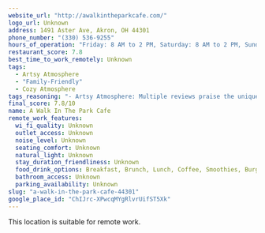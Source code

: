 ```yaml
---
website_url: "http://awalkintheparkcafe.com/"
logo_url: Unknown
address: 1491 Aster Ave, Akron, OH 44301
phone_number: "(330) 536-9255"
hours_of_operation: "Friday: 8 AM to 2 PM, Saturday: 8 AM to 2 PM, Sunday: 8 AM to 2 PM, Monday: 8 AM to 2 PM, Tuesday: 8 AM to 2 PM, Wednesday: 8 AM to 2 PM, Thursday: 8 AM to 2 PM"
restaurant_score: 7.8
best_time_to_work_remotely: Unknown
tags:
  - Artsy Atmosphere
  - "Family-Friendly"
  - Cozy Atmosphere
tags_reasoning: "- Artsy Atmosphere: Multiple reviews praise the unique, artistic, and whimsical décor and ambiance of the cafe. The opportunity to paint while waiting for food further supports this tag. - Family-Friendly: Reviews mention the cafe being kid-friendly, with high chairs available. - Cozy Atmosphere: Several reviews describe the cafe as \"cozy\" and inviting."
final_score: 7.8/10
name: A Walk In The Park Cafe
remote_work_features:
  wi_fi_quality: Unknown
  outlet_access: Unknown
  noise_level: Unknown
  seating_comfort: Unknown
  natural_light: Unknown
  stay_duration_friendliness: Unknown
  food_drink_options: Breakfast, Brunch, Lunch, Coffee, Smoothies, Burgers, Sandwiches, Quesadillas, Pancakes, Biscuits and Gravy, Iced Coffee
  bathroom_access: Unknown
  parking_availability: Unknown
slug: "a-walk-in-the-park-cafe-44301"
google_place_id: "ChIJrc-XPwcqMYgRlvrUifST5Xk"
---
```


This location is suitable for remote work.